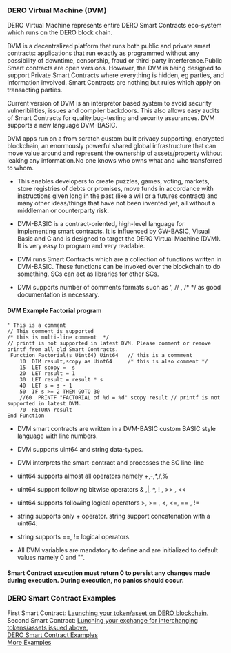 ### DERO Virtual Machine (DVM) 

DERO Virtual Machine represents entire DERO Smart Contracts eco-system which runs on the DERO block chain.  

DVM is a decentralized platform that runs both public and private smart contracts: applications that run exactly as programmed without any possibility of downtime, censorship, fraud or third-party interference.Public Smart contracts are open versions. However, the  DVM is being designed to support Private Smart Contracts where everything is hidden, eg parties, and information involved. Smart Contracts are nothing but rules which apply on transacting parties.  

Current version of DVM is an interpretor based system to avoid security vulneribilities, issues and compiler backdoors. This also allows easy audits of Smart Contracts for quality,bug-testing and security assurances. DVM supports a new language DVM-BASIC.  

DVM apps run on a from scratch custom built privacy supporting, encrypted blockchain, an enormously powerful shared global infrastructure that can move value around and represent the ownership of assets/property without leaking any information.No one knows who owns what and who transferred to whom.

* This enables developers to create puzzles, games, voting, markets, store registries of debts or promises, move funds in accordance with instructions given long in the past (like a will or a futures contract) and many other ideas/things that have not been invented yet, all without a middleman or counterparty risk.


* DVM-BASIC is a contract-oriented, high-level language for implementing smart contracts. It is influenced by GW-BASIC, Visual Basic and C and is designed to target the DERO Virtual Machine (DVM). It is very easy to program and very readable.

* DVM runs Smart Contracts which are a collection of functions written in DVM-BASIC.
These functions can be invoked over the blockchain to do something. SCs can act as libraries for other SCs.


* DVM supports number of comments formats such as ', // , /* */  as good documentation is necessary.

#### DVM Example Factorial program

```
' This is a comment
// This comment is supported
/* this is multi-line comment  */
// printf is not supported in latest DVM. Please comment or remove printf from all old Smart Contracts.
 Function Factorial(s Uint64) Uint64   // this is a commment
	10  DIM result,scopy as Uint64     /* this is also comment */
	15  LET scopy =  s
	20  LET result = 1
	30  LET result = result * s
	40  LET s = s - 1
	50  IF s >= 2 THEN GOTO 30
	//60  PRINTF "FACTORIAL of %d = %d" scopy result // printf is not supported in latest DVM.
	70  RETURN result
End Function
```

*  DVM smart contracts are written in a DVM-BASIC custom BASIC style language with line numbers.
*  DVM supports uint64 and string data-types.
*  DVM interprets the smart-contract and processes the SC line-line 
 
* uint64 supports almost all operators namely  +,-,*,/,% 
* uint64 support following bitwise operators & ,|,  ^, ! , >> , <<
* uint64 supports following  logical operators  >, >= , <, <=, == , !=  
* string supports only + operator. string support concatenation with a uint64.
* string supports ==, != logical operators.
* All DVM variables are mandatory to define and are initialized to default values namely 0  and "".

#### Smart Contract execution must return 0 to persist any changes made during execution. During execution, no panics should occur.

### DERO Smart Contract Examples  
First Smart Contract: [Launching your token/asset on DERO blockchain.](https://github.com/deroproject/documentation/blob/master/DVMDOCS/examples/token/token_sc_guide.md)  
Second Smart Contract: [Lunching your exchange for interchanging tokens/assets issued above.](https://github.com/deroproject/documentation/tree/master/DVMDOCS/examples/assetexchange)  
[DERO Smart Contract Examples](https://github.com/deroproject/documentation/tree/master/DVMDOCS/examples)  
[More Examples](https://forum.dero.io/t/darch-decentralized-architecture-competition-series/1318)

